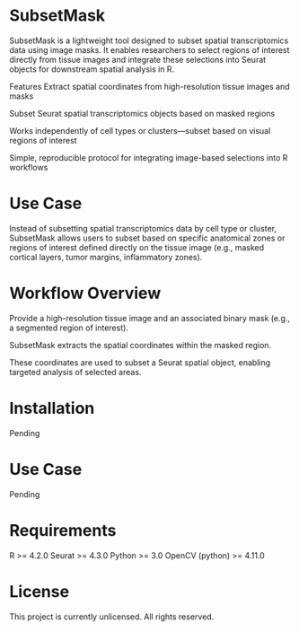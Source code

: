# SubsetMask
SubsetMask is a lightweight tool designed to subset spatial transcriptomics data using image masks. It enables researchers to select regions of interest directly from tissue images and integrate these selections into Seurat objects for downstream spatial analysis in R.

Features
Extract spatial coordinates from high-resolution tissue images and masks

Subset Seurat spatial transcriptomics objects based on masked regions

Works independently of cell types or clusters—subset based on visual regions of interest

Simple, reproducible protocol for integrating image-based selections into R workflows

# Use Case
Instead of subsetting spatial transcriptomics data by cell type or cluster, SubsetMask allows users to subset based on specific anatomical zones or regions of interest defined directly on the tissue image (e.g., masked cortical layers, tumor margins, inflammatory zones).

# Workflow Overview
Provide a high-resolution tissue image and an associated binary mask (e.g., a segmented region of interest).

SubsetMask extracts the spatial coordinates within the masked region.

These coordinates are used to subset a Seurat spatial object, enabling targeted analysis of selected areas.

# Installation
Pending

# Use Case
Pending

# Requirements
R >= 4.2.0
Seurat >= 4.3.0
Python >= 3.0
OpenCV (python) >= 4.11.0

# License
This project is currently unlicensed. All rights reserved.
